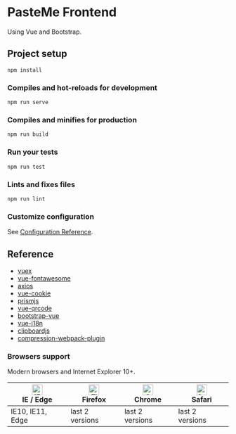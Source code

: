 # PasteMe Frontend

Using Vue and Bootstrap.

## Project setup

```
npm install
```

### Compiles and hot-reloads for development

```
npm run serve
```

### Compiles and minifies for production

```
npm run build
```

### Run your tests

```
npm run test
```

### Lints and fixes files

```
npm run lint
```

### Customize configuration

See [Configuration Reference](https://cli.vuejs.org/config/).

## Reference

+ [vuex](https://github.com/vuejs/vuex)
+ [vue-fontawesome](https://github.com/FortAwesome/vue-fontawesome)
+ [axios](https://github.com/axios/axios)
+ [vue-cookie](https://github.com/alfhen/vue-cookie)
+ [prismjs](https://prismjs.com)
+ [vue-qrcode](https://github.com/fengyuanchen/vue-qrcode)
+ [bootstrap-vue](https://github.com/bootstrap-vue/bootstrap-vue)
+ [vue-i18n](https://github.com/kazupon/vue-i18n)
+ [clipboardjs](https://clipboardjs.com)
+ [compression-webpack-plugin](https://www.npmjs.com/package/compression-webpack-plugin)

### Browsers support

Modern browsers and Internet Explorer 10+.

| [<img src="https://raw.githubusercontent.com/alrra/browser-logos/master/src/edge/edge_48x48.png" alt="IE / Edge" width="24px" height="24px" />](https://godban.github.io/browsers-support-badges/)</br>IE / Edge | [<img src="https://raw.githubusercontent.com/alrra/browser-logos/master/src/firefox/firefox_48x48.png" alt="Firefox" width="24px" height="24px" />](https://godban.github.io/browsers-support-badges/)</br>Firefox | [<img src="https://raw.githubusercontent.com/alrra/browser-logos/master/src/chrome/chrome_48x48.png" alt="Chrome" width="24px" height="24px" />](https://godban.github.io/browsers-support-badges/)</br>Chrome | [<img src="https://raw.githubusercontent.com/alrra/browser-logos/master/src/safari/safari_48x48.png" alt="Safari" width="24px" height="24px" />](https://godban.github.io/browsers-support-badges/)</br>Safari |
| --------- | --------- | --------- | --------- |
| IE10, IE11, Edge| last 2 versions| last 2 versions| last 2 versions |
